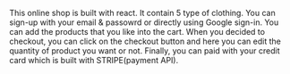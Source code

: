 This online shop is built with react. It contain 5 type of clothing. You can sign-up with your email & passowrd or directly using Google sign-in. You can add the products that you like into the cart. When you decided to checkout, you can click on the checkout button and here you can edit the quantity of product you want or not. Finally, you can paid with your credit card which is built with STRIPE(payment API).
